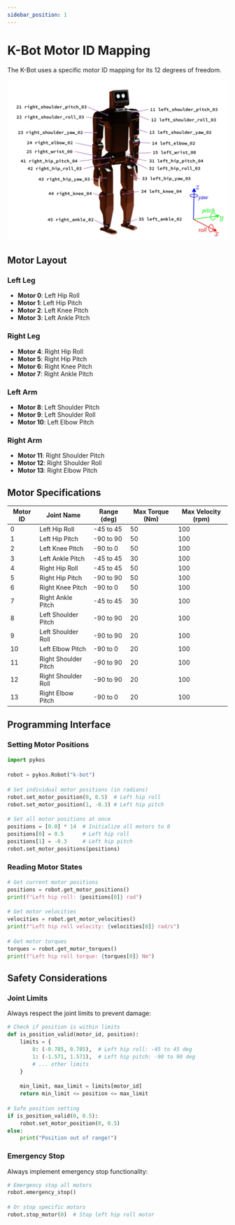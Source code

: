 ```yaml
---
sidebar_position: 1
---
```


# K-Bot Motor ID Mapping

The K-Bot uses a specific motor ID mapping for its 12 degrees of freedom.

![K-Bot Motor Mapping](./assets/motors.jpg)

## Motor Layout

### Left Leg

- **Motor 0**: Left Hip Roll
- **Motor 1**: Left Hip Pitch
- **Motor 2**: Left Knee Pitch
- **Motor 3**: Left Ankle Pitch

### Right Leg

- **Motor 4**: Right Hip Roll
- **Motor 5**: Right Hip Pitch
- **Motor 6**: Right Knee Pitch
- **Motor 7**: Right Ankle Pitch

### Left Arm

- **Motor 8**: Left Shoulder Pitch
- **Motor 9**: Left Shoulder Roll
- **Motor 10**: Left Elbow Pitch

### Right Arm

- **Motor 11**: Right Shoulder Pitch
- **Motor 12**: Right Shoulder Roll
- **Motor 13**: Right Elbow Pitch

## Motor Specifications

| Motor ID | Joint Name           | Range (deg) | Max Torque (Nm) | Max Velocity (rpm) |
| -------- | -------------------- | ----------- | --------------- | ------------------ |
| 0        | Left Hip Roll        | -45 to 45   | 50              | 100                |
| 1        | Left Hip Pitch       | -90 to 90   | 50              | 100                |
| 2        | Left Knee Pitch      | -90 to 0    | 50              | 100                |
| 3        | Left Ankle Pitch     | -45 to 45   | 30              | 100                |
| 4        | Right Hip Roll       | -45 to 45   | 50              | 100                |
| 5        | Right Hip Pitch      | -90 to 90   | 50              | 100                |
| 6        | Right Knee Pitch     | -90 to 0    | 50              | 100                |
| 7        | Right Ankle Pitch    | -45 to 45   | 30              | 100                |
| 8        | Left Shoulder Pitch  | -90 to 90   | 20              | 100                |
| 9        | Left Shoulder Roll   | -90 to 90   | 20              | 100                |
| 10       | Left Elbow Pitch     | -90 to 0    | 20              | 100                |
| 11       | Right Shoulder Pitch | -90 to 90   | 20              | 100                |
| 12       | Right Shoulder Roll  | -90 to 90   | 20              | 100                |
| 13       | Right Elbow Pitch    | -90 to 0    | 20              | 100                |

## Programming Interface

### Setting Motor Positions

```python
import pykos

robot = pykos.Robot("k-bot")

# Set individual motor positions (in radians)
robot.set_motor_position(0, 0.5)  # Left hip roll
robot.set_motor_position(1, -0.3) # Left hip pitch

# Set all motor positions at once
positions = [0.0] * 14  # Initialize all motors to 0
positions[0] = 0.5      # Left hip roll
positions[1] = -0.3     # Left hip pitch
robot.set_motor_positions(positions)
```

### Reading Motor States

```python
# Get current motor positions
positions = robot.get_motor_positions()
print(f"Left hip roll: {positions[0]} rad")

# Get motor velocities
velocities = robot.get_motor_velocities()
print(f"Left hip roll velocity: {velocities[0]} rad/s")

# Get motor torques
torques = robot.get_motor_torques()
print(f"Left hip roll torque: {torques[0]} Nm")
```

## Safety Considerations

### Joint Limits

Always respect the joint limits to prevent damage:

```python
# Check if position is within limits
def is_position_valid(motor_id, position):
    limits = {
        0: (-0.785, 0.785),  # Left hip roll: -45 to 45 deg
        1: (-1.571, 1.571),  # Left hip pitch: -90 to 90 deg
        # ... other limits
    }

    min_limit, max_limit = limits[motor_id]
    return min_limit <= position <= max_limit

# Safe position setting
if is_position_valid(0, 0.5):
    robot.set_motor_position(0, 0.5)
else:
    print("Position out of range!")
```

### Emergency Stop

Always implement emergency stop functionality:

```python
# Emergency stop all motors
robot.emergency_stop()

# Or stop specific motors
robot.stop_motor(0)  # Stop left hip roll motor
```
